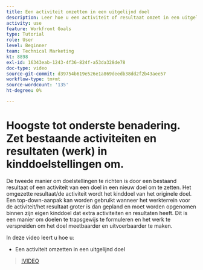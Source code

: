 ```yaml
---
title: Een activiteit omzetten in een uitgelijnd doel
description: Leer hoe u een activiteit of resultaat omzet in een uitgelijnd doel in [!DNL-doelen].
activity: use
feature: Workfront Goals
type: Tutorial
role: User
level: Beginner
team: Technical Marketing
kt: 8898
exl-id: 16343eab-1243-4f36-824f-a53da328de78
doc-type: video
source-git-commit: d39754b619e526e1a869deedb38dd2f2b43aee57
workflow-type: tm+mt
source-wordcount: '135'
ht-degree: 0%

---
```


# Hoogste tot onderste benadering. Zet bestaande activiteiten en resultaten (werk) in kinddoelstellingen om.

De tweede manier om doelstellingen te richten is door een bestaand resultaat of een activiteit van een doel in een nieuw doel om te zetten. Het omgezette resultaat/de activiteit wordt het kinddoel van het originele doel. Een top-down-aanpak kan worden gebruikt wanneer het werkterrein voor de activiteit/het resultaat groter is dan gepland en moet worden opgenomen binnen zijn eigen kinddoel dat extra activiteiten en resultaten heeft. Dit is een manier om doelen te trapsgewijs te formuleren en het werk te verspreiden om het doel meetbaarder en uitvoerbaarder te maken.

In deze video leert u hoe u:

* Een activiteit omzetten in een uitgelijnd doel

>[!VIDEO](https://video.tv.adobe.com/v/335192/?quality=12)
